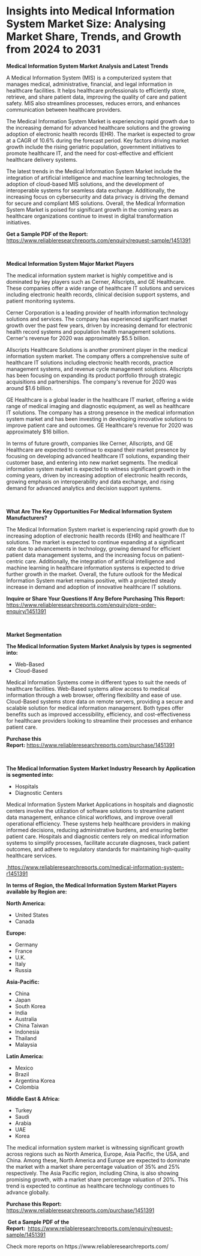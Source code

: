 <p><h1>Insights into Medical Information System Market Size: Analysing Market Share, Trends, and Growth from 2024 to 2031</h1></p><p><strong>Medical Information System Market Analysis and Latest Trends</strong></p>
<p><p>A Medical Information System (MIS) is a computerized system that manages medical, administrative, financial, and legal information in healthcare facilities. It helps healthcare professionals to efficiently store, retrieve, and share patient data, improving the quality of care and patient safety. MIS also streamlines processes, reduces errors, and enhances communication between healthcare providers.</p><p>The Medical Information System Market is experiencing rapid growth due to the increasing demand for advanced healthcare solutions and the growing adoption of electronic health records (EHR). The market is expected to grow at a CAGR of 10.6% during the forecast period. Key factors driving market growth include the rising geriatric population, government initiatives to promote healthcare IT, and the need for cost-effective and efficient healthcare delivery systems.</p><p>The latest trends in the Medical Information System Market include the integration of artificial intelligence and machine learning technologies, the adoption of cloud-based MIS solutions, and the development of interoperable systems for seamless data exchange. Additionally, the increasing focus on cybersecurity and data privacy is driving the demand for secure and compliant MIS solutions. Overall, the Medical Information System Market is poised for significant growth in the coming years as healthcare organizations continue to invest in digital transformation initiatives.</p></p>
<p><strong>Get a Sample PDF of the Report:&nbsp;</strong> <a href="https://www.reliableresearchreports.com/enquiry/request-sample/1451391">https://www.reliableresearchreports.com/enquiry/request-sample/1451391</a></p>
<p>&nbsp;</p>
<p><strong>Medical Information System Major Market Players</strong></p>
<p><p>The medical information system market is highly competitive and is dominated by key players such as Cerner, Allscripts, and GE Healthcare. These companies offer a wide range of healthcare IT solutions and services including electronic health records, clinical decision support systems, and patient monitoring systems. </p><p>Cerner Corporation is a leading provider of health information technology solutions and services. The company has experienced significant market growth over the past few years, driven by increasing demand for electronic health record systems and population health management solutions. Cerner's revenue for 2020 was approximately $5.5 billion.</p><p>Allscripts Healthcare Solutions is another prominent player in the medical information system market. The company offers a comprehensive suite of healthcare IT solutions including electronic health records, practice management systems, and revenue cycle management solutions. Allscripts has been focusing on expanding its product portfolio through strategic acquisitions and partnerships. The company's revenue for 2020 was around $1.6 billion.</p><p>GE Healthcare is a global leader in the healthcare IT market, offering a wide range of medical imaging and diagnostic equipment, as well as healthcare IT solutions. The company has a strong presence in the medical information system market and has been investing in developing innovative solutions to improve patient care and outcomes. GE Healthcare's revenue for 2020 was approximately $16 billion.</p><p>In terms of future growth, companies like Cerner, Allscripts, and GE Healthcare are expected to continue to expand their market presence by focusing on developing advanced healthcare IT solutions, expanding their customer base, and entering into new market segments. The medical information system market is expected to witness significant growth in the coming years, driven by increasing adoption of electronic health records, growing emphasis on interoperability and data exchange, and rising demand for advanced analytics and decision support systems.</p></p>
<p>&nbsp;</p>
<p><strong>What Are The Key Opportunities For Medical Information System Manufacturers?</strong></p>
<p><p>The Medical Information System market is experiencing rapid growth due to increasing adoption of electronic health records (EHR) and healthcare IT solutions. The market is expected to continue expanding at a significant rate due to advancements in technology, growing demand for efficient patient data management systems, and the increasing focus on patient-centric care. Additionally, the integration of artificial intelligence and machine learning in healthcare information systems is expected to drive further growth in the market. Overall, the future outlook for the Medical Information System market remains positive, with a projected steady increase in demand and adoption of innovative healthcare IT solutions.</p></p>
<p><strong>Inquire or Share Your Questions If Any Before Purchasing This Report:</strong> <a href="https://www.reliableresearchreports.com/enquiry/pre-order-enquiry/1451391">https://www.reliableresearchreports.com/enquiry/pre-order-enquiry/1451391</a></p>
<p>&nbsp;</p>
<p><strong>Market Segmentation</strong></p>
<p><strong>The Medical Information System Market Analysis by types is segmented into:</strong></p>
<p><ul><li>Web-Based</li><li>Cloud-Based</li></ul></p>
<p><p>Medical Information Systems come in different types to suit the needs of healthcare facilities. Web-Based systems allow access to medical information through a web browser, offering flexibility and ease of use. Cloud-Based systems store data on remote servers, providing a secure and scalable solution for medical information management. Both types offer benefits such as improved accessibility, efficiency, and cost-effectiveness for healthcare providers looking to streamline their processes and enhance patient care.</p></p>
<p><strong>Purchase this Report:&nbsp;</strong><a href="https://www.reliableresearchreports.com/purchase/1451391">https://www.reliableresearchreports.com/purchase/1451391</a></p>
<p>&nbsp;</p>
<p><strong>The Medical Information System Market Industry Research by Application is segmented into:</strong></p>
<p><ul><li>Hospitals</li><li>Diagnostic Centers</li></ul></p>
<p><p>Medical Information System Market Applications in hospitals and diagnostic centers involve the utilization of software solutions to streamline patient data management, enhance clinical workflows, and improve overall operational efficiency. These systems help healthcare providers in making informed decisions, reducing administrative burdens, and ensuring better patient care. Hospitals and diagnostic centers rely on medical information systems to simplify processes, facilitate accurate diagnoses, track patient outcomes, and adhere to regulatory standards for maintaining high-quality healthcare services.</p></p>
<p><a href="https://www.reliableresearchreports.com/medical-information-system-r1451391">&nbsp;https://www.reliableresearchreports.com/medical-information-system-r1451391</a></p>
<p><strong>In terms of Region, the Medical Information System Market Players available by Region are:</strong></p>
<p>
    <p> <strong> North America: </strong>
        <ul>
            <li>United States</li>
            <li>Canada</li>
        </ul>
        </p> 
    <p> <strong> Europe: </strong>
        <ul>
            <li>Germany</li>
            <li>France</li>
            <li>U.K.</li>
            <li>Italy</li>
            <li>Russia</li>
        </ul>
        </p> 
    <p> <strong> Asia-Pacific: </strong>
        <ul>
            <li>China</li>
            <li>Japan</li>
            <li>South Korea</li>
            <li>India</li>
            <li>Australia</li>
            <li>China Taiwan</li>
            <li>Indonesia</li>
            <li>Thailand</li>
            <li>Malaysia</li>
        </ul>
        </p> 
    <p> <strong> Latin America: </strong>
        <ul>
            <li>Mexico</li>
            <li>Brazil</li>
            <li>Argentina Korea</li>
            <li>Colombia</li>
        </ul>
        </p> 
    <p> <strong> Middle East & Africa: </strong>
        <ul>
            <li>Turkey</li>
            <li>Saudi</li>
            <li>Arabia</li>
            <li>UAE</li>
            <li>Korea</li>
        </ul>
    </p>
    </p>
<p><p>The medical information system market is witnessing significant growth across regions such as North America, Europe, Asia Pacific, the USA, and China. Among these, North America and Europe are expected to dominate the market with a market share percentage valuation of 35% and 25% respectively. The Asia Pacific region, including China, is also showing promising growth, with a market share percentage valuation of 20%. This trend is expected to continue as healthcare technology continues to advance globally.</p></p>
<p><strong>Purchase this Report: </strong><a href="https://www.reliableresearchreports.com/purchase/1451391">https://www.reliableresearchreports.com/purchase/1451391</a></p>
<p>&nbsp;<strong>Get a Sample PDF of the Report:&nbsp;&nbsp;</strong><a href="https://www.reliableresearchreports.com/enquiry/request-sample/1451391">https://www.reliableresearchreports.com/enquiry/request-sample/1451391</a></p>
<p><strong></strong></p>
<p>Check more reports on https://www.reliableresearchreports.com/</p>